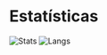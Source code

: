 # Estatísticas
![Stats](http://github-profile-summary-cards.vercel.app/api/cards/stats?username=VianaSamuel&theme=tokyonight) ![Langs](http://github-profile-summary-cards.vercel.app/api/cards/most-commit-language?username=VianaSamuel&theme=tokyonight)

<script src="https://gist.github.com/VianaSamuel/716995b9b4416150456d0fe58afe0c9b">

![Alt text](https://spotify-recently-played-readme.vercel.app/api?user=5lmidc5vcdasdtbchdeo7t0m8)

# Conexões
[![LinkedIn](https://img.shields.io/badge/linkedin-%230077B5.svg?style=for-the-badge&logo=linkedin&logoColor=white)](https://www.linkedin.com/in/samuel-luiz-viana/) [![Instagram](https://img.shields.io/badge/Instagram-%23E4405F.svg?style=for-the-badge&logo=Instagram&logoColor=white)](https://www.instagram.com/samuluizzz/)

[![Spotify](https://img.shields.io/badge/Spotify-1ED760?style=for-the-badge&logo=spotify&logoColor=white)](https://sptfy.com/samuluizzz) [![Steam](https://img.shields.io/badge/Steam-000000?style=for-the-badge&logo=steam&logoColor=white)](https://steamcommunity.com/id/panenosistema)

# Linguagens dominadas
![HTML5](https://img.shields.io/badge/HTML5-E34F26?style=for-the-badge&logo=html5&logoColor=white) ![CSS3](https://img.shields.io/badge/CSS3-1572B6?style=for-the-badge&logo=css3&logoColor=white) ![C](https://img.shields.io/badge/C-00599C?style=for-the-badge&logo=c&logoColor=white)

# Atividades recentes
<!--START_SECTION:activity-->
1. ❗️ Opened issue [#20](https://github.com/guilyx/guilyx/issues/20) in [guilyx/guilyx](https://github.com/guilyx/guilyx)
2. 🎉 Merged PR [#16](https://github.com/ICEI-PUC-Minas-PMGCC-TI/tiaw-pmg-cc-m-20221-tiaw-calvicie-grupo-3/pull/16) in [ICEI-PUC-Minas-PMGCC-TI/tiaw-pmg-cc-m-20221-tiaw-calvicie-grupo-3](https://github.com/ICEI-PUC-Minas-PMGCC-TI/tiaw-pmg-cc-m-20221-tiaw-calvicie-grupo-3)
3. 💪 Opened PR [#16](https://github.com/ICEI-PUC-Minas-PMGCC-TI/tiaw-pmg-cc-m-20221-tiaw-calvicie-grupo-3/pull/16) in [ICEI-PUC-Minas-PMGCC-TI/tiaw-pmg-cc-m-20221-tiaw-calvicie-grupo-3](https://github.com/ICEI-PUC-Minas-PMGCC-TI/tiaw-pmg-cc-m-20221-tiaw-calvicie-grupo-3)
4. ❗️ Closed issue [#5](https://github.com/ICEI-PUC-Minas-PMGCC-TI/tiaw-pmg-cc-m-20221-tiaw-calvicie-grupo-3/issues/5) in [ICEI-PUC-Minas-PMGCC-TI/tiaw-pmg-cc-m-20221-tiaw-calvicie-grupo-3](https://github.com/ICEI-PUC-Minas-PMGCC-TI/tiaw-pmg-cc-m-20221-tiaw-calvicie-grupo-3)
<!--END_SECTION:activity-->
